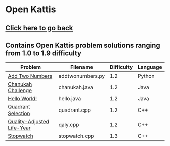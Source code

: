 # Open Kattis
## [Click here to go back](https://github.com/neroAzsy12/Open-Kattis)<a name="Click here to go back"></a>
## Contains Open Kattis problem solutions ranging from 1.0 to 1.9 difficulty

| Problem | Filename | Difficulty | Language |
| --- | --- | --- | --- |
| [Add Two Numbers](https://open.kattis.com/problems/addtwonumbers)<a name="Add Two Numbers"></a> | addtwonumbers.py | 1.2 | Python |
| [Chanukah Challenge](https://open.kattis.com/problems/chanukah)<a name="Chanukah Challenge"></a> | chanukah.java | 1.2 | Java |
| [Hello World!](https://open.kattis.com/problems/hello)<a name="Hello World!"></a> | hello.java | 1.2 | Java |
| [Quadrant Selection](https://open.kattis.com/problems/quadrant)<a name="Quadrant Selection"></a> | quadrant.cpp | 1.2 | C++ |
| [Quality-Adjusted Life-Year](https://open.kattis.com/problems/qaly)<a name="Quality-Adjusted Life-Year"></a> | qaly.cpp | 1.2 | C++ |
| [Stopwatch](https://open.kattis.com/problems/stopwatch)<a name="Stopwatch"></a> | stopwatch.cpp | 1.3 | C++ |

